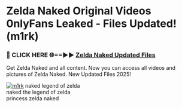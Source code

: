 # Zelda Naked Original Videos 0nlyFans Leaked - Files Updated! (m1rk)

<h3>🔴 CLICK HERE 🌐==►► <a href="https://tinyurl.com/yckcrads" rel="nofollow">Zelda Naked Updated Files</a></h3>

Get Zelda Naked and all content. Now you can access all videos and pictures of Zelda Naked. New Updated Files 2025!

[![m1rk](https://i.imgur.com/hpKpOFt.gif)](https://tinyurl.com/yckcrads)
naked legend of zelda<br>
naked the legend of zelda<br>
princess zelda naked